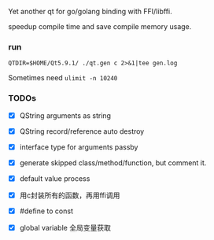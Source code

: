 
Yet another qt for go/golang binding with FFI/libffi.

speedup compile time and save compile memory usage.

### run 

    QTDIR=$HOME/Qt5.9.1/ ./qt.gen c 2>&1|tee gen.log
    
Sometimes need `ulimit -n 10240`


### TODOs
* [x] QString arguments as string
* [x] QString record/reference auto destroy
* [x] interface type for arguments passby
* [x] generate skipped class/method/function, but comment it.
* [x] default value process
* [x] 用c封装所有的函数，再用ffi调用
* [x] #define to const
* [x] global variable 全局变量获取

